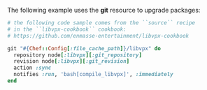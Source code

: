 The following example uses the **git** resource to upgrade packages:

``` ruby
# the following code sample comes from the ``source`` recipe
# in the ``libvpx-cookbook`` cookbook:
# https://github.com/enmasse-entertainment/libvpx-cookbook

git "#{Chef::Config[:file_cache_path]}/libvpx" do
  repository node[:libvpx][:git_repository]
  revision node[:libvpx][:git_revision]
  action :sync
  notifies :run, 'bash[compile_libvpx]', :immediately
end
```
